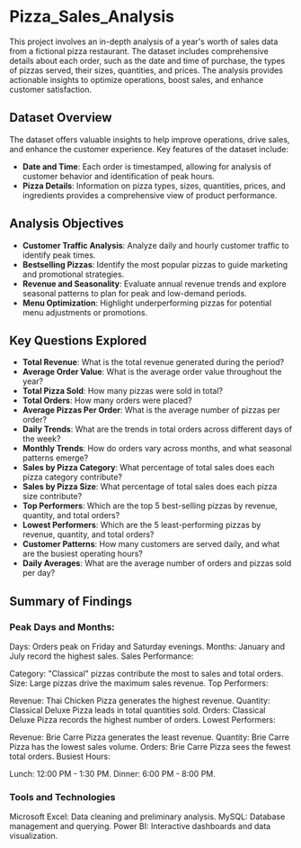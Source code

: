 # Pizza_Sales_Analysis

This project involves an in-depth analysis of a year's worth of sales data from a fictional pizza restaurant. The dataset includes comprehensive details about each order, such as the date and time of purchase, the types of pizzas served, their sizes, quantities, and prices. The analysis provides actionable insights to optimize operations, boost sales, and enhance customer satisfaction.

## Dataset Overview
The dataset offers valuable insights to help improve operations, drive sales, and enhance the customer experience. Key features of the dataset include:

- **Date and Time**: Each order is timestamped, allowing for analysis of customer behavior and identification of peak hours.
- **Pizza Details**: Information on pizza types, sizes, quantities, prices, and ingredients provides a comprehensive view of product performance.


## Analysis Objectives
- **Customer Traffic Analysis**: Analyze daily and hourly customer traffic to identify peak times.
- **Bestselling Pizzas**: Identify the most popular pizzas to guide marketing and promotional strategies.
- **Revenue and Seasonality**: Evaluate annual revenue trends and explore seasonal patterns to plan for peak and low-demand periods.
- **Menu Optimization**: Highlight underperforming pizzas for potential menu adjustments or promotions.


## Key Questions Explored
- **Total Revenue**: What is the total revenue generated during the period?
- **Average Order Value**: What is the average order value throughout the year?
- **Total Pizza Sold**: How many pizzas were sold in total?
- **Total Orders**: How many orders were placed?
- **Average Pizzas Per Order**: What is the average number of pizzas per order?
- **Daily Trends**: What are the trends in total orders across different days of the week?
- **Monthly Trends**: How do orders vary across months, and what seasonal patterns emerge?
- **Sales by Pizza Category**: What percentage of total sales does each pizza category contribute?
- **Sales by Pizza Size**: What percentage of total sales does each pizza size contribute?
- **Top Performers**: Which are the top 5 best-selling pizzas by revenue, quantity, and total orders?
- **Lowest Performers**: Which are the 5 least-performing pizzas by revenue, quantity, and total orders?
- **Customer Patterns**: How many customers are served daily, and what are the busiest operating hours?
- **Daily Averages**: What are the average number of orders and pizzas sold per day?

## Summary of Findings
### Peak Days and Months:

Days: Orders peak on Friday and Saturday evenings.
Months: January and July record the highest sales.
Sales Performance:

Category: "Classical" pizzas contribute the most to sales and total orders.
Size: Large pizzas drive the maximum sales revenue.
Top Performers:

Revenue: Thai Chicken Pizza generates the highest revenue.
Quantity: Classical Deluxe Pizza leads in total quantities sold.
Orders: Classical Deluxe Pizza records the highest number of orders.
Lowest Performers:

Revenue: Brie Carre Pizza generates the least revenue.
Quantity: Brie Carre Pizza has the lowest sales volume.
Orders: Brie Carre Pizza sees the fewest total orders.
Busiest Hours:

Lunch: 12:00 PM - 1:30 PM.
Dinner: 6:00 PM - 8:00 PM.
### Tools and Technologies
Microsoft Excel: Data cleaning and preliminary analysis.
MySQL: Database management and querying.
Power BI: Interactive dashboards and data visualization.
